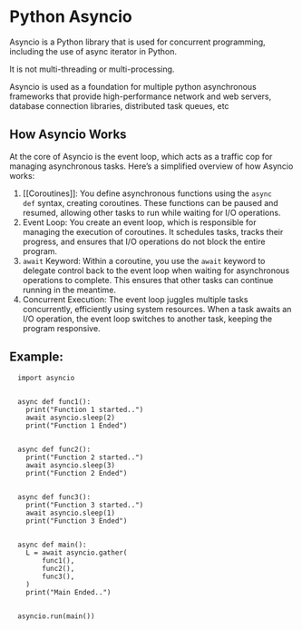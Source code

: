 # Python Asyncio  

Asyncio is a Python library that is used for concurrent programming, including the use of async iterator in Python.   

It is not multi-threading or multi-processing.  

Asyncio is used as a foundation for multiple python asynchronous frameworks that provide high-performance network and web servers, database connection libraries, distributed task queues, etc


## How Asyncio Works

At the core of Asyncio is the event loop, which acts as a traffic cop for managing asynchronous tasks. Here’s a simplified overview of how Asyncio works:

1. [[Coroutines]]: You define asynchronous functions using the `async def` syntax, creating coroutines. These functions can be paused and resumed, allowing other tasks to run while waiting for I/O operations.
2. Event Loop: You create an event loop, which is responsible for managing the execution of coroutines. It schedules tasks, tracks their progress, and ensures that I/O operations do not block the entire program.
3. `await` Keyword: Within a coroutine, you use the `await` keyword to delegate control back to the event loop when waiting for asynchronous operations to complete. This ensures that other tasks can continue running in the meantime.
4. Concurrent Execution: The event loop juggles multiple tasks concurrently, efficiently using system resources. When a task awaits an I/O operation, the event loop switches to another task, keeping the program responsive.


## Example:

```
  import asyncio


  async def func1():
  	print("Function 1 started..")
  	await asyncio.sleep(2)
  	print("Function 1 Ended")
  
  
  async def func2():
  	print("Function 2 started..")
  	await asyncio.sleep(3)
  	print("Function 2 Ended")
  
  
  async def func3():
  	print("Function 3 started..")
  	await asyncio.sleep(1)
  	print("Function 3 Ended")
  
  
  async def main():
  	L = await asyncio.gather(
  		func1(),
  		func2(),
  		func3(),
  	)
  	print("Main Ended..")
  
  
  asyncio.run(main())
```
